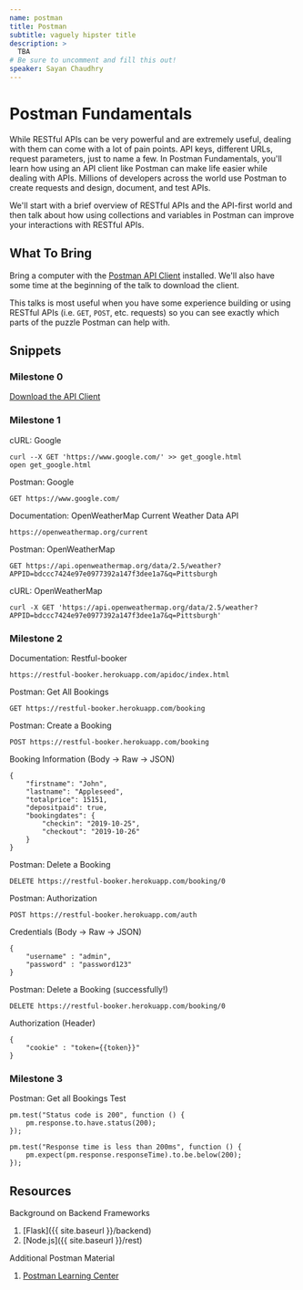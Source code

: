 ```yaml
---
name: postman
title: Postman
subtitle: vaguely hipster title
description: >
  TBA
# Be sure to uncomment and fill this out!
speaker: Sayan Chaudhry
---
```


# Postman Fundamentals

While RESTful APIs can be very powerful and are extremely useful, dealing with them can come with a lot of pain points. API keys, different URLs, request parameters, just to name a few. In Postman Fundamentals, you'll learn how using an API client like Postman can make life easier while dealing with APIs. Millions of developers across the world use Postman to create requests and design, document, and test APIs.

We'll start with a brief overview of RESTful APIs and the API-first world and then talk about how using collections and variables in Postman can improve your interactions with RESTful APIs.

## What To Bring

Bring a computer with the [Postman API Client](https://www.getpostman.com/apps) installed. We'll also have some time at the beginning of the talk to download the client.

This talks is most useful when you have some experience building or using RESTful APIs (i.e. `GET`, `POST`, etc. requests) so you can see exactly which parts of the puzzle Postman can help with.

## Snippets


### Milestone 0
[Download the API Client](https://www.getpostman.com/apps)

### Milestone 1
cURL: Google
```
curl --X GET 'https://www.google.com/' >> get_google.html
open get_google.html
```

Postman: Google
```
GET https://www.google.com/
```

Documentation: OpenWeatherMap Current Weather Data API
```
https://openweathermap.org/current
```

Postman: OpenWeatherMap
```
GET https://api.openweathermap.org/data/2.5/weather?APPID=bdccc7424e97e0977392a147f3dee1a7&q=Pittsburgh
```

cURL: OpenWeatherMap
```
curl -X GET 'https://api.openweathermap.org/data/2.5/weather?APPID=bdccc7424e97e0977392a147f3dee1a7&q=Pittsburgh'
```

### Milestone 2
Documentation: Restful-booker
```
https://restful-booker.herokuapp.com/apidoc/index.html
```

Postman: Get All Bookings
```
GET https://restful-booker.herokuapp.com/booking
```

Postman: Create a Booking
```
POST https://restful-booker.herokuapp.com/booking
```

Booking Information (Body → Raw → JSON)
```
{
    "firstname": "John",
    "lastname": "Appleseed",
    "totalprice": 15151,
    "depositpaid": true,
    "bookingdates": {
        "checkin": "2019-10-25",
        "checkout": "2019-10-26"
    }
}
```

Postman: Delete a Booking
```
DELETE https://restful-booker.herokuapp.com/booking/0
```

Postman: Authorization
```
POST https://restful-booker.herokuapp.com/auth
```

Credentials (Body → Raw → JSON)
```
{
    "username" : "admin",
    "password" : "password123"
}
```

Postman: Delete a Booking (successfully!)
```
DELETE https://restful-booker.herokuapp.com/booking/0
```

Authorization (Header)
```
{
    "cookie" : "token={{token}}"
}
```

### Milestone 3
Postman: Get all Bookings Test
```
pm.test("Status code is 200", function () {
    pm.response.to.have.status(200);
});

pm.test("Response time is less than 200ms", function () {
    pm.expect(pm.response.responseTime).to.be.below(200);
});
```

## Resources

Background on Backend Frameworks

1. [Flask]({{ site.baseurl }}/backend)
1. [Node.js]({{ site.baseurl }}/rest)

Additional Postman Material

1. [Postman Learning Center](https://learning.getpostman.com/?_ga=2.57911018.1705501146.1571981022-746283426.1567962465)

